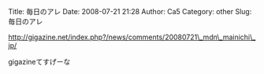 Title: 毎日のアレ
Date: 2008-07-21 21:28
Author: Ca5
Category: other
Slug: 毎日のアレ

[http://gigazine.net/index.php?/news/comments/20080721\_mdn\_mainichi\_jp/  
](http://gigazine.net/index.php?/news/comments/20080721_mdn_mainichi_jp/)

<div>

gigazineてすげーな

</div>
